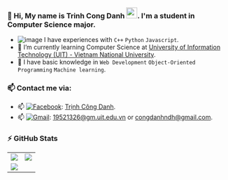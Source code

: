 ### 🎾 Hi, My name is Trinh Cong Danh <img src="https://media.giphy.com/media/hvRJCLFzcasrR4ia7z/giphy.gif" width="25px">. I'm a student in Computer Science major.
  - ![image](https://user-images.githubusercontent.com/80047299/138420917-e2da69ce-7867-40bd-852b-038287f1cdea.png)
 I have experiences with ```C++``` ```Python``` ```Javascript```.
  - 🎾 I’m currently learning Computer Science at [University of Information Technology (UIT) - Vietnam National University](https://en.uit.edu.vn/overview-vnuhcm-university-information-technology).
  - 🎾 I have basic knowledge in ```Web Development``` `Object-Oriented Programming` ```Machine learning```.

### 📫 Contact me via:
   - 📫 [<img alt="Facebook" src="https://img.shields.io/badge/Facebook-%231877F2.svg?&style=for-the-badge&logo=Facebook&logoColor=white"/>](https://www.facebook.com/profile.php?id=100055807374322): [Trịnh Công Danh](https://www.facebook.com/profile.php?id=100055807374322).
   - 📫 [<img alt="Gmail" src="https://img.shields.io/badge/Gmail-D14836?style=for-the-badge&logo=gmail&logoColor=white"/>](mailto:congdanhndh@gmail.com): [19521326@gm.uit.edu.vn](mailto:19521326@gm.uit.edu.vn) or [congdanhndh@gmail.com](mailto:congdanhndh@gmail.com).

### :zap: GitHub Stats
<table>
  <tr>
    <td>
      <img src='https://github-readme-stats.vercel.app/api?username=danhtrinh15092001&show_icons=true&theme=cobalt&hide=issues'>
    </td>
    <td>
      <img src='https://github-readme-stats.vercel.app/api/top-langs/?username=danhtrinh15092001&layout=compact&hide=jupyter%20notebook&html&title_color=71A4FC&text_color=3ABCAD&bg_color=1A1B27'>
    </td>
  </tr>
  <tr>
    <td colspan="2">
      <img src='https://activity-graph.herokuapp.com/graph?username=danhtrinh15092001&bg_color=1A1B27&color=71A4FC&line=3ABCAD&point=BE91F2&area=true'>
    </td>
  </tr>
</table>

